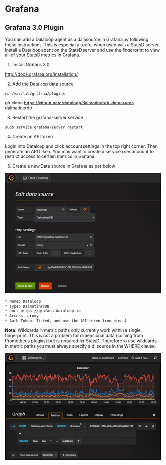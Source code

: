# Grafana

## Grafana 3.0 Plugin

You can add a Dataloop agent as a datasource in Grafana by following these instructions. This is especially useful when used with a StatsD server. Install a Dataloop agent on the StatsD server and use the fingerprint to view all of your StatsD metrics in Grafana.

1. Install Grafana 3.0

http://docs.grafana.org/installation/

2. Add the Dataloop data source

```
cd /var/lib/grafana/plugins
```

git clone https://github.com/dataloop/dalmatinerdb-datasource dalmatinerdb

3. Restart the grafana-server service

```
sudo service grafana-server restart
```

4. Create an API token

Login into Dataloop and click account settings in the top right corner. Then generate an API token. You may want to create a service user account to restrict access to certain metrics in Grafana. 

5. Create a new Data source in Grafana as per below

![Grafana Datasource](../img/grafana_datasource.png)

    * Name: Dataloop
    * Type: DalmatinerDB
    * URL: https://grafana.dataloop.io
    * Access: proxy
    * Auth Token: Ticked, and use the API token from step 4

**Note**: Wildcards in metric paths only currently work within a single fingerprint. This is not a problem for dimensional data (coming from Prometheus plugins) but is required for StatsD. Therefore to use wildcards in metric paths you must always specify a dl:source in the WHERE clause.

![Grafana Wildcard](../img/grafana_wildcard.png)
